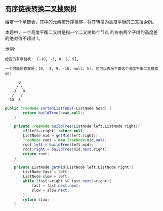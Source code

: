 ## [有序链表转换二叉搜索树](https://leetcode-cn.com/problems/convert-sorted-list-to-binary-search-tree/)

给定一个单链表，其中的元素按升序排序，将其转换为高度平衡的二叉搜索树。

本题中，一个高度平衡二叉树是指一个二叉树每个节点 的左右两个子树的高度差的绝对值不超过 1。

示例:

```
给定的有序链表： [-10, -3, 0, 5, 9],

一个可能的答案是：[0, -3, 9, -10, null, 5], 它可以表示下面这个高度平衡二叉搜索树：

      0
     / \
   -3   9
   /   /
 -10  5
```



```java
public TreeNode sortedListToBST(ListNode head) {
        return buildTree(head,null);
    }

    private TreeNode buildTree(ListNode left,ListNode right){
        if(left==right) return null;
        ListNode mid = getMid(left,right);
        TreeNode root = new TreeNode(mid.val);
        root.left = buildTree(left,mid);
        root.right = buildTree(mid.next,right);
        return root;
    }

    private ListNode getMid(ListNode left,ListNode right){
        ListNode fast = left;
        ListNode slow = left;
        while (fast!=right && fast.next!=right){
            fast = fast.next.next;
            slow = slow.next;
        }
        return slow;
    }
```

